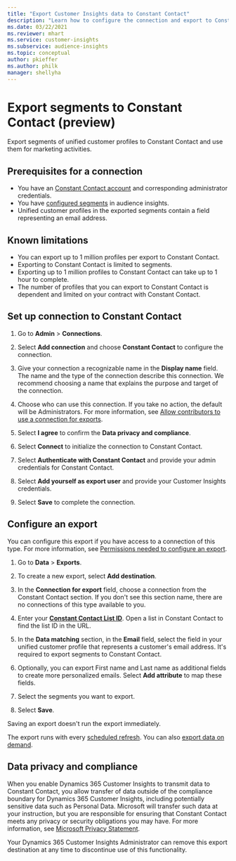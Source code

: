 ```yaml
---
title: "Export Customer Insights data to Constant Contact"
description: "Learn how to configure the connection and export to Constant Contact."
ms.date: 03/22/2021
ms.reviewer: mhart
ms.service: customer-insights
ms.subservice: audience-insights
ms.topic: conceptual
author: pkieffer
ms.author: philk
manager: shellyha
---
```


# Export segments to Constant Contact (preview)

Export segments of unified customer profiles to Constant Contact and use them for marketing activities. 

## Prerequisites for a connection

-	You have an [Constant Contact account](https://www.constantcontact.com/account-home) and corresponding administrator credentials.
-	You have [configured segments](segments.md) in audience insights.
-	Unified customer profiles in the exported segments contain a field representing an email address.

## Known limitations

- You can export up to 1 million profiles per export to Constant Contact.
- Exporting to Constant Contact is limited to segments.
- Exporting up to 1 million profiles to Constant Contact can take up to 1 hour to complete. 
- The number of profiles that you can export to Constant Contact is dependent and limited on your contract with Constant Contact.

## Set up connection to Constant Contact

1. Go to **Admin** > **Connections**.

1. Select **Add connection** and choose **Constant Contact** to configure the connection.

1. Give your connection a recognizable name in the **Display name** field. The name and the type of the connection describe this connection. We recommend choosing a name that explains the purpose and target of the connection.

1. Choose who can use this connection. If you take no action, the default will be Administrators. For more information, see [Allow contributors to use a connection for exports](connections.md#allow-contributors-to-use-a-connection-for-exports).

1. Select **I agree** to confirm the **Data privacy and compliance**.

1. Select **Connect** to initialize the connection to Constant Contact.

1. Select **Authenticate with Constant Contact** and provide your admin credentials for Constant Contact. 

1. Select **Add yourself as export user** and provide your Customer Insights credentials.

1. Select **Save** to complete the connection.

## Configure an export

You can configure this export if you have access to a connection of this type. For more information, see [Permissions needed to configure an export](export-destinations.md#set-up-a-new-export).

1. Go to **Data** > **Exports**.

1. To create a new export, select **Add destination**.

1. In the **Connection for export** field, choose a connection from the Constant Contact section. If you don't see this section name, there are no connections of this type available to you.

1. Enter your [**Constant Contact List ID**](https://app.constantcontact.com/pages/contacts/ui#lists). Open a list in Constant Contact to find the list ID in the URL.

1. In the **Data matching** section, in the **Email** field, select the field in your unified customer profile that represents a customer's email address. It's required to export segments to Constant Contact.

1. Optionally, you can export First name and Last name as additional fields to create more personalized emails. Select **Add attribute** to map these fields.

1. Select the segments you want to export.

1. Select **Save**.

Saving an export doesn't run the export immediately.

The export runs with every [scheduled refresh](system.md#schedule-tab). 
You can also [export data on demand](export-destinations.md#run-exports-on-demand). 


## Data privacy and compliance

When you enable Dynamics 365 Customer Insights to transmit data to Constant Contact, you allow transfer of data outside of the compliance boundary for Dynamics 365 Customer Insights, including potentially sensitive data such as Personal Data. Microsoft will transfer such data at your instruction, but you are responsible for ensuring that Constant Contact meets any privacy or security obligations you may have. For more information, see [Microsoft Privacy Statement](https://go.microsoft.com/fwlink/?linkid=396732).

Your Dynamics 365 Customer Insights Administrator can remove this export destination at any time to discontinue use of this functionality.
